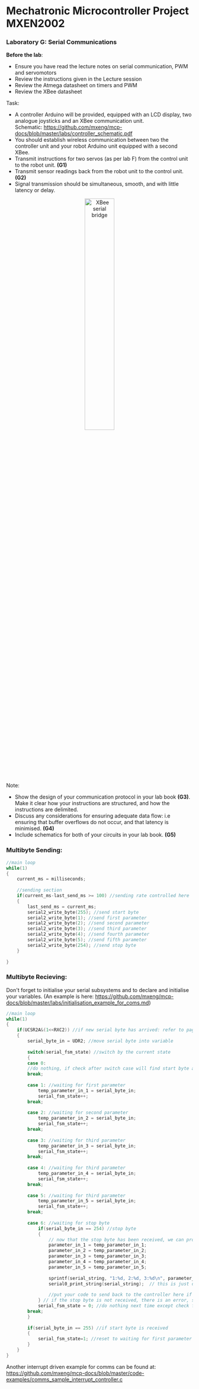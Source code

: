 # Mechatronic Microcontroller Project MXEN2002

### Laboratory G: Serial Communications

**Before the lab**:
- Ensure you have read the lecture notes on serial communication, PWM and servomotors
- Review the instructions given in the Lecture session
- Review the Atmega datasheet on timers and PWM
- Review the XBee datasheet


Task:
- A controller Arduino will be provided, equipped with an LCD display, two analogue joysticks and an XBee communication unit.  
  Schematic: https://github.com/mxeng/mcp-docs/blob/master/labs/controller_schematic.pdf
- You should establish wireless communication between two the controller unit and your robot Arduino unit equipped with a second XBee.
- Transmit instructions for two servos (as per lab F) from the control unit to the robot unit. **(G1)**
- Transmit sensor readings back from the robot unit to the control unit. **(G2)**
- Signal transmission should be simultaneous, smooth, and with little latency or delay.

<p align="center"> <img src="http://itp.nyu.edu/archive/physcomp-spring2014/uploads/XbeeCommunication.png" alt="XBee serial bridge" width="40%"> </p>


Note:
- Show the design of your communication protocol in your lab book **(G3)**. Make it clear how
your instructions are structured, and how the instructions are delimited.
- Discuss any considerations for ensuring adequate data flow: i.e ensuring that buffer overflows
do not occur, and that latency is minimised. **(G4)**
- Include schematics for both of your circuits in your lab book. **(G5)**

### Multibyte Sending:
```c
//main loop
while(1)
{
	current_ms = milliseconds;
	
	//sending section
	if(current_ms-last_send_ms >= 100) //sending rate controlled here
	{
		last_send_ms = current_ms;
		serial2_write_byte(255); //send start byte
		serial2_write_byte(1); //send first parameter
		serial2_write_byte(2); //send second parameter
		serial2_write_byte(3); //send third parameter
		serial2_write_byte(4); //send fourth parameter
		serial2_write_byte(5); //send fifth parameter
		serial2_write_byte(254); //send stop byte
	}
	
}
```

### Multibyte Recieving:
Don't forget to initialise your serial subsystems and to declare and initialise your variables.
(An example is here: https://github.com/mxeng/mcp-docs/blob/master/labs/initialisation_example_for_coms.md)
```c
//main loop
while(1)
{
	if(UCSR2A&(1<<RXC2)) //if new serial byte has arrived: refer to page 238 of datasheet. Single bit flag indicates a new byte is available
	{
		serial_byte_in = UDR2; //move serial byte into variable
		
		switch(serial_fsm_state) //switch by the current state
		{
		case 0:
		//do nothing, if check after switch case will find start byte and set serial_fsm_state to 1
		break;
		
		case 1: //waiting for first parameter
			temp_parameter_in_1 = serial_byte_in;
			serial_fsm_state++;
		break;
		
		case 2: //waiting for second parameter
			temp_parameter_in_2 = serial_byte_in;
			serial_fsm_state++;
		break;
		
		case 3: //waiting for third parameter
			temp_parameter_in_3 = serial_byte_in;
			serial_fsm_state++;
		break;
		
		case 4: //waiting for third parameter
			temp_parameter_in_4 = serial_byte_in;
			serial_fsm_state++;
		break;
		
		case 5: //waiting for third parameter
			temp_parameter_in_5 = serial_byte_in;
			serial_fsm_state++;
		break;
		
		case 6: //waiting for stop byte
			if(serial_byte_in == 254) //stop byte
			{
				// now that the stop byte has been received, we can process the whole message
				parameter_in_1 = temp_parameter_in_1;
				parameter_in_2 = temp_parameter_in_2;
				parameter_in_3 = temp_parameter_in_3;
				parameter_in_4 = temp_parameter_in_4;
				parameter_in_5 = temp_parameter_in_5;
				
				sprintf(serial_string, "1:%d, 2:%d, 3:%d\n", parameter_in_1, parameter_in_2, parameter_in_3);
				serial0_print_string(serial_string);  // this is just debugging, printing to the USB serial to make sure the right messages are received
				
				//put your code to send back to the controller here if you want to do two way comms
			} // if the stop byte is not received, there is an error, so no commands are implemented
			serial_fsm_state = 0; //do nothing next time except check for start byte (below)
		break;
		}
		
		if(serial_byte_in == 255) //if start byte is received
		{
			serial_fsm_state=1; //reset to waiting for first parameter state on 255
		}
	}
}
```

Another interrupt driven example for comms can be found at:
https://github.com/mxeng/mcp-docs/blob/master/code-examples/comms_sample_interrupt_controller.c
